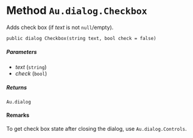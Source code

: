 # Method `Au.dialog.Checkbox`

Adds check box (if *text* is not `null`/empty).

```
public dialog Checkbox(string text, bool check = false)
```

##### Parameters

- *text*  (`string`)
- *check*  (`bool`)

##### Returns

`Au.dialog`

#### Remarks

To get check box state after closing the dialog, use `Au.dialog.Controls`.